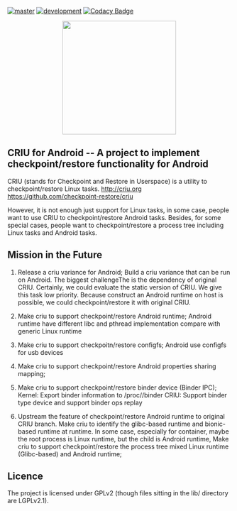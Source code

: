 [![master](https://travis-ci.org/checkpoint-restore/criu.svg?branch=master)](https://travis-ci.org/checkpoint-restore/criu)
[![development](https://travis-ci.org/checkpoint-restore/criu.svg?branch=criu-dev)](https://travis-ci.org/checkpoint-restore/criu)
[![Codacy Badge](https://api.codacy.com/project/badge/Grade/55251ec7db28421da4481fc7c1cb0cee)](https://www.codacy.com/app/xemul/criu?utm_source=github.com&amp;utm_medium=referral&amp;utm_content=xemul/criu&amp;utm_campaign=Badge_Grade)
<p align="center"><img src="https://criu.org/w/images/1/1c/CRIU.svg" width="256px"/></p>

## CRIU for Android -- A project to implement checkpoint/restore functionality for Android

CRIU (stands for Checkpoint and Restore in Userspace) is a utility to checkpoint/restore Linux tasks.
  http://criu.org
  https://github.com/checkpoint-restore/criu

However, it is not enough just support for Linux tasks, in some case, people want to use CRIU to checkpoint/restore Android tasks. Besides, for some special cases, people want to checkpoint/restore a process tree including Linux tasks and Android tasks.

## Mission in the Future
  1. Release a criu variance for Android;
     Build a criu variance that can be run on Android. The biggest challengeThe is the dependency of original CRIU.
     Certainly, we could evaluate the static version of CRIU. We give this task low priority. 
     Because construct an Android runtime on host is possible, we could checkpoint/restore it with original CRIU.
     
  2. Make criu to support checkpoint/restore Android runtime;
     Android runtime have different libc and pthread implementation compare with generic Linux runtime

  3. Make criu to support checkpoitn/restore configfs;
     Android use configfs for usb devices
     
  4. Make criu to support checkpoint/restore Android properties sharing mapping;
       
  5. Make criu to support checkpoint/restore binder device (Binder IPC);
     Kernel: Export binder information to /proc/<pid>/binder
     CRIU: Support binder type device and support binder ops replay

  6. Upstream the feature of checkpoint/restore Android runtime to original CRIU branch.
     Make criu to identify the glibc-based runtime and bionic-based runtime at runtime.
     In some case, especially for container, maybe the root process is Linux runtime, but the child is Android runtime,
     Make criu to support checkpoint/restore the process tree mixed Linux runtime (Glibc-based) and Android runtime;

## Licence

The project is licensed under GPLv2 (though files sitting in the lib/ directory are LGPLv2.1).
